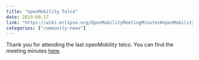 ```yaml
---
title: "openMobility Telco"
date: 2019-09-17
link: "https://wiki.eclipse.org/OpenMobilityMeetingMinutes#openMobility_Telco_.28Sep.2C_17_2019.29"
categories: ["community-news"]
---
```

Thank you for attending the last openMobility telco. You can find the meeting minutes [here](https://wiki.eclipse.org/OpenMobilityMeetingMinutes#openMobility_Telco_.28Sep.2C_17_2019.29).



